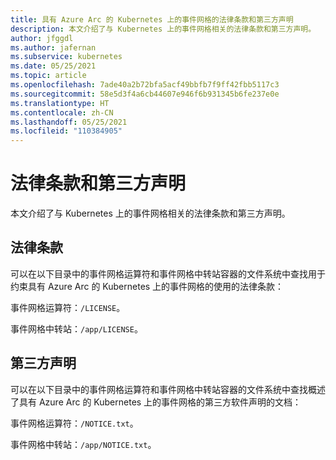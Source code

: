 ```yaml
---
title: 具有 Azure Arc 的 Kubernetes 上的事件网格的法律条款和第三方声明
description: 本文介绍了与 Kubernetes 上的事件网格相关的法律条款和第三方声明。
author: jfggdl
ms.author: jafernan
ms.subservice: kubernetes
ms.date: 05/25/2021
ms.topic: article
ms.openlocfilehash: 7ade40a2b72bfa5acf49bbfb7f9ff42fbb5117c3
ms.sourcegitcommit: 58e5d3f4a6cb44607e946f6b931345b6fe237e0e
ms.translationtype: HT
ms.contentlocale: zh-CN
ms.lasthandoff: 05/25/2021
ms.locfileid: "110384905"
---
```

# <a name="legal-terms-and-third-party-notices"></a>法律条款和第三方声明
本文介绍了与 Kubernetes 上的事件网格相关的法律条款和第三方声明。 

## <a name="legal-terms"></a>法律条款 

可以在以下目录中的事件网格运算符和事件网格中转站容器的文件系统中查找用于约束具有 Azure Arc 的 Kubernetes 上的事件网格的使用的法律条款： 

事件网格运算符：``/LICENSE``。

事件网格中转站：``/app/LICENSE``。


## <a name="third-party-notices"></a>第三方声明

可以在以下目录中的事件网格运算符和事件网格中转站容器的文件系统中查找概述了具有 Azure Arc 的 Kubernetes 上的事件网格的第三方软件声明的文档：

事件网格运算符：``/NOTICE.txt``。

事件网格中转站：``/app/NOTICE.txt``。

